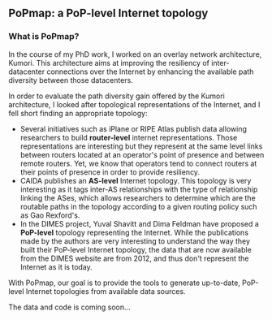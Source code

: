 ## PoPmap: a PoP-level Internet topology

### What is PoPmap?

In the course of my PhD work, I worked on an overlay network architecture, Kumori. This architecture aims at improving the resiliency of inter-datacenter connections over the Internet by enhancing the available path diversity between those datacenters.

In order to evaluate the path diversity gain offered by the Kumori architecture, I looked after topological representations of the Internet, and I fell short finding an appropriate topology:
- Several initiatives such as iPlane or RIPE Atlas publish data allowing researchers to build **router-level** internet representations. Those representations are interesting but they represent at the same level links between routers located at an operator's point of presence and between remote routers. Yet, we know that operators tend to connect routers at their points of presence in order to provide resiliency.
- CAIDA publishes an **AS-level** Internet topology. This topology is very interesting as it tags inter-AS relationships with the type of relationship linking the ASes, which allows researchers to determine which are the routable paths in the topology according to a given routing policy such as Gao Rexford's.
- In the DIMES project, Yuval Shavitt and Dima Feldman have proposed a **PoP-level** topology representing the Internet. While the publications made by the authors are very interesting to understand the way they built their PoP-level Internet topology, the data that are now available from the DIMES website are from 2012, and thus don't represent the Internet as it is today. 

With PoPmap, our goal is to provide the tools to generate up-to-date, PoP-level Internet topologies from available data sources.

The data and code is coming soon...
